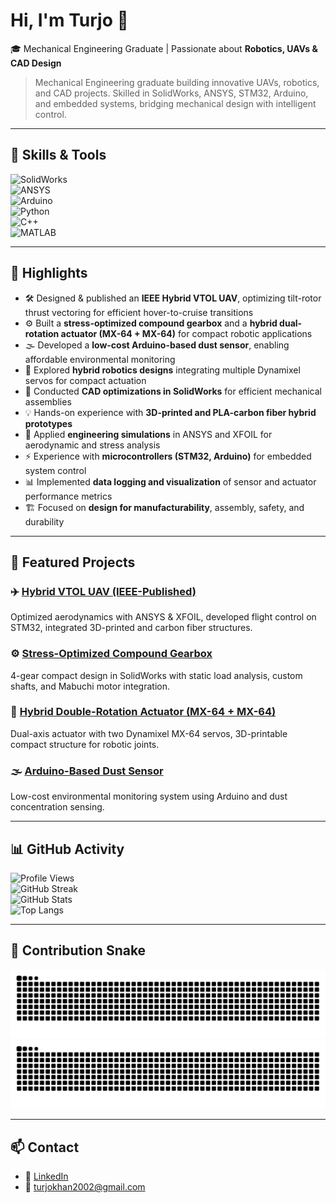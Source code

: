 # Hi, I'm Turjo 👋

🎓 Mechanical Engineering Graduate | Passionate about **Robotics, UAVs & CAD Design**  

> Mechanical Engineering graduate building innovative UAVs, robotics, and CAD projects. Skilled in SolidWorks, ANSYS, STM32, Arduino, and embedded systems, bridging mechanical design with intelligent control.

---

## 🔹 Skills & Tools  

![SolidWorks](https://img.shields.io/badge/SolidWorks-FF0000?style=for-the-badge&logo=dassaultsystemes&logoColor=white)  
![ANSYS](https://img.shields.io/badge/ANSYS-FFB71B?style=for-the-badge&logo=ansys&logoColor=black)  
![Arduino](https://img.shields.io/badge/Arduino-00979D?style=for-the-badge&logo=arduino&logoColor=white)  
![Python](https://img.shields.io/badge/Python-3776AB?style=for-the-badge&logo=python&logoColor=white)  
![C++](https://img.shields.io/badge/C++-00599C?style=for-the-badge&logo=cplusplus&logoColor=white)  
![MATLAB](https://img.shields.io/badge/MATLAB-FF7300?style=for-the-badge&logo=Mathworks&logoColor=white)  

---

## 🔹 Highlights  

- 🛠 Designed & published an **IEEE Hybrid VTOL UAV**, optimizing tilt-rotor thrust vectoring for efficient hover-to-cruise transitions  
- ⚙️ Built a **stress-optimized compound gearbox** and a **hybrid dual-rotation actuator (MX-64 + MX-64)** for compact robotic applications  
- 🌫️ Developed a **low-cost Arduino-based dust sensor**, enabling affordable environmental monitoring  
- 🤖 Explored **hybrid robotics designs** integrating multiple Dynamixel servos for compact actuation  
- 📐 Conducted **CAD optimizations in SolidWorks** for efficient mechanical assemblies  
- 💡 Hands-on experience with **3D-printed and PLA-carbon fiber hybrid prototypes**  
- 🧮 Applied **engineering simulations** in ANSYS and XFOIL for aerodynamic and stress analysis  
- ⚡ Experience with **microcontrollers (STM32, Arduino)** for embedded system control  
- 📊 Implemented **data logging and visualization** of sensor and actuator performance metrics  
- 🏗️ Focused on **design for manufacturability**, assembly, safety, and durability

---

## 📌 Featured Projects  

### ✈️ [Hybrid VTOL UAV (IEEE-Published)](https://github.com/mdlaisurrahmankhanturjo)  
Optimized aerodynamics with ANSYS & XFOIL, developed flight control on STM32, integrated 3D-printed and carbon fiber structures.  

### ⚙️ [Stress-Optimized Compound Gearbox](https://github.com/mdlaisurrahmankhanturjo)  
4-gear compact design in SolidWorks with static load analysis, custom shafts, and Mabuchi motor integration.  

### 🔄 [Hybrid Double-Rotation Actuator (MX-64 + MX-64)](https://github.com/mdlaisurrahmankhanturjo)  
Dual-axis actuator with two Dynamixel MX-64 servos, 3D-printable compact structure for robotic joints.  

### 🌫️ [Arduino-Based Dust Sensor](https://github.com/mdlaisurrahmankhanturjo)  
Low-cost environmental monitoring system using Arduino and dust concentration sensing.  

---

## 📊 GitHub Activity  

![Profile Views](https://komarev.com/ghpvc/?username=mdlaisurrahmankhanturjo&style=for-the-badge)  
![GitHub Streak](https://streak-stats.demolab.com?user=mdlaisurrahmankhanturjo&theme=tokyonight&hide_border=true&border_radius=10)  
![GitHub Stats](https://github-readme-stats.vercel.app/api?username=mdlaisurrahmankhanturjo&show_icons=true&theme=tokyonight)  
![Top Langs](https://github-readme-stats.vercel.app/api/top-langs/?username=mdlaisurrahmankhanturjo&layout=compact&theme=tokyonight)  

---

## 🐍 Contribution Snake  

![GitHub Snake Light](https://raw.githubusercontent.com/mdlaisurrahmankhanturjo/mdlaisurrahmankhanturjo/main/images/github-contribution-grid-snake.svg#gh-light-mode-only)  
![GitHub Snake Dark](https://raw.githubusercontent.com/mdlaisurrahmankhanturjo/mdlaisurrahmankhanturjo/main/images/github-contribution-grid-snake-dark.svg#gh-dark-mode-only)

---

## 📫 Contact  

- 💼 [LinkedIn](https://www.linkedin.com/in/md-laisur-rahman-khan-turjo)  
- 📧 turjokhan2002@gmail.com
